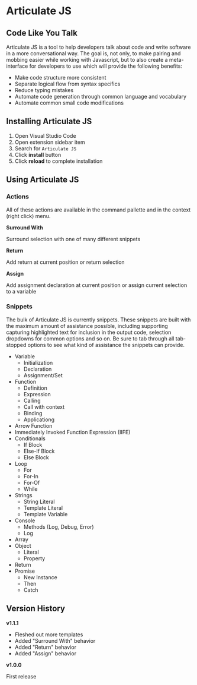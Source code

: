 # Articulate JS #
## Code Like You Talk ##

Articulate JS is a tool to help developers talk about code and write software in a more conversational way. The goal is, not only, to make pairing and mobbing easier while working with Javascript, but to also create a meta-interface for developers to use which will provide the following benefits:

- Make code structure more consistent
- Separate logical flow from syntax specifics
- Reduce typing mistakes
- Automate code generation through common language and vocabulary
- Automate common small code modifications

## Installing Articulate JS ##

1. Open Visual Studio Code
2. Open extension sidebar item
3. Search for `Articulate JS`
4. Click **install** button
5. Click **reload** to complete installation

## Using Articulate JS ##

### Actions ###

All of these actions are available in the command pallette and in the context (right click) menu.

**Surround With**

Surround selection with one of many different snippets

**Return**

Add return at current position or return selection

**Assign**

Add assignment declaration at current position or assign current selection to a variable

### Snippets ###

The bulk of Articulate JS is currently snippets.  These snippets are built with the maximum amount of assistance possible, including supporting capturing highlighted text for inclusion in the output code, selection dropdowns for common options and so on.  Be sure to tab through all tab-stopped options to see what kind of assistance the snippets can provide.

- Variable
    - Initialization
    - Declaration
    - Assignment/Set
- Function
    - Definition
    - Expression
    - Calling
    - Call with context
    - Binding
    - Applicationg
- Arrow Function
- Immediately Invoked Function Expression (IIFE)
- Conditionals
    - If Block
    - Else-If Block
    - Else Block
- Loop
    - For
    - For-In
    - For-Of
    - While
- Strings
    - String Literal
    - Template Literal
    - Template Variable
- Console
    - Methods (Log, Debug, Error)
    - Log
- Array
- Object
    - Literal
    - Property
- Return
- Promise
    - New Instance
    - Then
    - Catch


## Version History ##

**v1.1.1**

- Fleshed out more templates
- Added "Surround With" behavior
- Added "Return" behavior
- Added "Assign" behavior

**v1.0.0**

First release